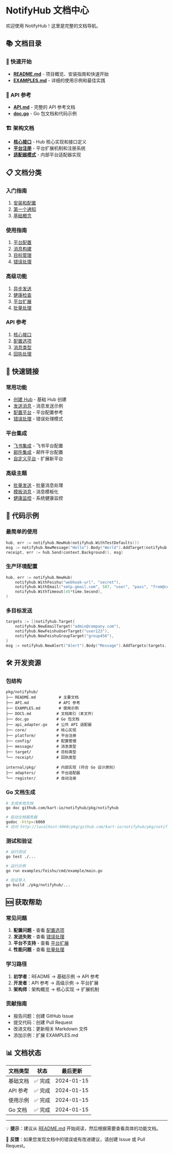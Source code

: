 # NotifyHub 文档中心

欢迎使用 NotifyHub！这里是完整的文档导航。

## 📚 文档目录

### 🚀 快速开始

- **[README.md](README.md)** - 项目概览、安装指南和快速开始
- **[EXAMPLES.md](EXAMPLES.md)** - 详细的使用示例和最佳实践

### 📖 API 参考

- **[API.md](API.md)** - 完整的 API 参考文档
- **[doc.go](doc.go)** - Go 包文档和代码示例

### 🏗️ 架构文档

- **[核心接口](core/)** - Hub 核心实现和接口定义
- **[平台注册](platform/)** - 平台扩展机制和注册系统
- **[适配器模式](adapters/)** - 内部平台适配器实现

## 📋 文档分类

### 入门指南

1. [安装和配置](README.md#安装)
2. [第一个通知](README.md#快速开始)
3. [基础概念](README.md#架构概览)

### 使用指南

1. [平台配置](EXAMPLES.md#平台配置)
2. [消息构建](EXAMPLES.md#消息构建)
3. [目标管理](EXAMPLES.md#目标管理)
4. [错误处理](EXAMPLES.md#错误处理)

### 高级功能

1. [异步发送](EXAMPLES.md#异步发送)
2. [健康检查](EXAMPLES.md#健康检查)
3. [平台扩展](EXAMPLES.md#平台扩展)
4. [批量处理](EXAMPLES.md#高级用法)

### API 参考

1. [核心接口](API.md#核心接口)
2. [配置选项](API.md#配置选项)
3. [消息类型](API.md#消息构建)
4. [回执处理](API.md#回执和状态)

## 🔗 快速链接

### 常用功能

- [创建 Hub](README.md#基本使用) - 基础 Hub 创建
- [发送消息](EXAMPLES.md#基础示例) - 消息发送示例
- [配置平台](API.md#配置选项) - 平台配置参考
- [错误处理](EXAMPLES.md#错误处理) - 错误处理模式

### 平台集成

- [飞书集成](API.md#withfeishu) - 飞书平台配置
- [邮件集成](API.md#withemail) - 邮件平台配置
- [自定义平台](EXAMPLES.md#平台扩展) - 扩展新平台

### 高级主题

- [批量发送](EXAMPLES.md#批量发送到多个目标) - 批量消息处理
- [模板消息](EXAMPLES.md#模板化消息) - 消息模板化
- [健康监控](EXAMPLES.md#定期健康检查) - 系统健康监控

## 📝 代码示例

### 最简单的使用

```go
hub, err := notifyhub.NewHub(notifyhub.WithTestDefaults())
msg := notifyhub.NewMessage("Hello").Body("World").AddTarget(notifyhub.NewEmailTarget("user@example.com")).Build()
receipt, err := hub.Send(context.Background(), msg)
```

### 生产环境配置

```go
hub, err := notifyhub.NewHub(
    notifyhub.WithFeishu("webhook-url", "secret"),
    notifyhub.WithEmail("smtp.gmail.com", 587, "user", "pass", "from@company.com", true, 30*time.Second),
    notifyhub.WithTimeout(45*time.Second),
)
```

### 多目标发送

```go
targets := []notifyhub.Target{
    notifyhub.NewEmailTarget("admin@company.com"),
    notifyhub.NewFeishuUserTarget("user123"),
    notifyhub.NewFeishuGroupTarget("group456"),
}
msg := notifyhub.NewAlert("Alert").Body("Message").AddTargets(targets...).Build()
```

## 🛠️ 开发资源

### 包结构

```
pkg/notifyhub/
├── README.md          # 主要文档
├── API.md             # API 参考
├── EXAMPLES.md        # 使用示例
├── DOCS.md           # 文档索引（本文件）
├── doc.go            # Go 包文档
├── api_adapter.go    # 公共 API 适配器
├── core/             # 核心实现
├── platform/         # 平台注册
├── config/           # 配置管理
├── message/          # 消息类型
├── target/           # 目标类型
└── receipt/          # 回执类型

internal/pkg/         # 内部实现 (符合 Go 设计原则)
├── adapters/         # 平台适配器
└── register/         # 自动注册
```

### Go 文档生成

```bash
# 生成本地文档
go doc github.com/kart-io/notifyhub/pkg/notifyhub

# 启动文档服务器
godoc -http=:6060
# 访问 http://localhost:6060/pkg/github.com/kart-io/notifyhub/pkg/notifyhub/
```

### 测试和验证

```bash
# 运行测试
go test ./...

# 运行示例
go run examples/feishu/cmd/example/main.go

# 验证导入
go build ./pkg/notifyhub/...
```

## 🆘 获取帮助

### 常见问题

1. **配置问题** - 查看 [配置选项](API.md#配置选项)
2. **发送失败** - 查看 [错误处理](EXAMPLES.md#错误处理)
3. **平台不支持** - 查看 [平台扩展](EXAMPLES.md#平台扩展)
4. **性能问题** - 查看 [批量处理](EXAMPLES.md#高级用法)

### 学习路径

1. **初学者**：README → 基础示例 → API 参考
2. **开发者**：API 参考 → 高级示例 → 平台扩展
3. **架构师**：架构概览 → 核心实现 → 扩展机制

### 贡献指南

- 报告问题：创建 GitHub Issue
- 提交代码：创建 Pull Request
- 改进文档：更新相关 Markdown 文件
- 添加示例：扩展 EXAMPLES.md

## 📊 文档状态

| 文档类型 | 状态 | 最后更新 |
|---------|------|----------|
| 基础文档 | ✅ 完成 | 2024-01-15 |
| API 参考 | ✅ 完成 | 2024-01-15 |
| 使用示例 | ✅ 完成 | 2024-01-15 |
| Go 文档 | ✅ 完成 | 2024-01-15 |

---

💡 **提示**：建议从 [README.md](README.md) 开始阅读，然后根据需要查看具体的功能文档。

📧 **反馈**：如果您发现文档中的错误或有改进建议，请创建 Issue 或 Pull Request。
